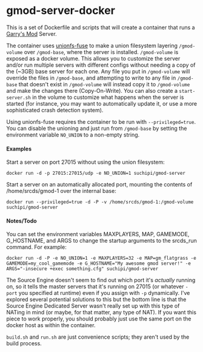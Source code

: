 gmod-server-docker
==================

This is a set of Dockerfile and scripts that will create a container that runs a [Garry's Mod](http://www.garrysmod.com/) Server. 

The container uses [unionfs-fuse](https://github.com/rpodgorny/unionfs-fuse) to make a union filesystem layering `/gmod-volume` over `/gmod-base`, where the server is installed. 
`/gmod-volume` is exposed as a docker volume. 
This allows you to customize the server and/or run multiple servers with different configs without needing a copy of the (~3GB) base server for each one. 
Any file you put in `/gmod-volume` will override the files in `/gmod-base`, and attempting to write to any file in `/gmod-base` that doesn't exist in `/gmod-volume` will instead copy it to `/gmod-volume` and make the changes there (Copy-On-Write). 
You can also create a `start-server.sh` in the volume to customize what happens when the server is started (for instance, you may want to automatically update it, or use a more sophisticated crash detection system).

Using unionfs-fuse requires the container to be run with `--privileged=true`. You can disable the unioning and just run from `/gmod-base` by setting the environment variable `NO_UNION` to a non-empty string.

#### Examples

Start a server on port 27015 without using the union filesystem:

`docker run -d -p 27015:27015/udp -e NO_UNION=1 suchipi/gmod-server`

Start a server on an automatically allocated port, mounting the contents of /home/srcds/gmod-1 over the internal base:

`docker run --privileged=true -d -P -v /home/srcds/gmod-1:/gmod-volume suchipi/gmod-server`


#### Notes/Todo
You can set the environment variables MAXPLAYERS, MAP, GAMEMODE, G_HOSTNAME, and ARGS to change the startup arguments to the srcds_run command. For example:

`docker run -d -P -e NO_UNION=1 -e MAXPLAYERS=32 -e MAP=gm_flatgrass -e GAMEMODE=my_cool_gamemode -e G_HOSTNAME="My awesome gmod server!" -e ARGS="-insecure +exec something.cfg" suchipi/gmod-server`

The Source Engine doesn't seem to find out which port it's *actually* running on, so it tells the master servers that it's running on 27015 (or whatever `-port` you specified at runtime) even if you assign with `-p` dynamically. I've explored several potential solutions to this but the bottom line is that the Source Engine Dedicated Server wasn't really set up with this type of NATing in mind (or maybe, for that matter, any type of NAT). If you want this piece to work properly, you should probably just use the same port on the docker host as within the container.

`build.sh` and `run.sh` are just convenience scripts; they aren't used by the build process.
